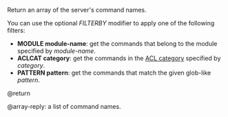 Return an array of the server's command names.

You can use the optional _FILTERBY_ modifier to apply one of the following filters:

 - **MODULE module-name**: get the commands that belong to the module specified by _module-name_.
 - **ACLCAT category**: get the commands in the [ACL category](/docs/management/security/acl/#command-categories) specified by _category_.
 - **PATTERN pattern**: get the commands that match the given glob-like _pattern_.

@return

@array-reply: a list of command names.

